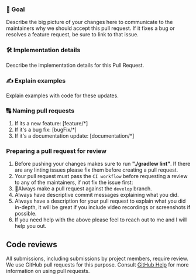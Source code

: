 ### 🎯 Goal
Describe the big picture of your changes here to communicate to the maintainers why we should accept this pull request. If it fixes a bug or resolves a feature request, be sure to link to that issue.

### 🛠 Implementation details
Describe the implementation details for this Pull Request.

### ✍️ Explain examples
Explain examples with code for these updates.

### 🔠 Naming pull requests
1. If its a new feature: [feature/*]
2. If it's a bug fix: [bugFix/*]
3. If it's a documentation update: [documentation/*]

### Preparing a pull request for review
1. Before pushing your changes makes sure to run **"./gradlew lint"**. If there are any linting issues please fix them before creating a pull request. 
2. Your pull request must pass the `CI workflow` before requesting a review to any of the maintainers, if not fix the issue first:
3. 🚨Always make a pull request against the `develop` branch.
4. Always have descriptive commit messages explaining what you did.
5. Always have a description for your pull request to explain what you did in-depth, it will be great if you include video recordings or screenshots if possible.
6. If you need help with the above please feel to reach out to me and I will help you out.

## Code reviews
All submissions, including submissions by project members, require review. We use GitHub pull requests for this purpose. Consult [GitHub Help](https://docs.github.com/en/github/collaborating-with-pull-requests/proposing-changes-to-your-work-with-pull-requests/about-pull-requests) for more information on using pull requests.
